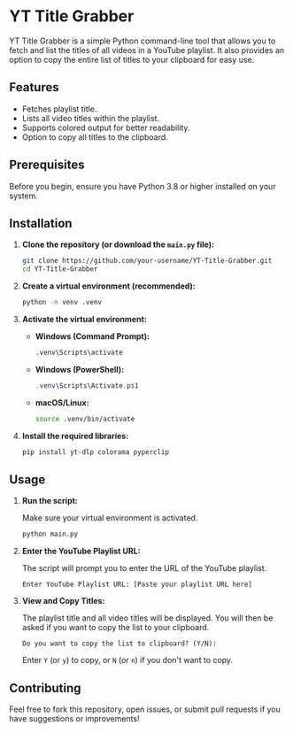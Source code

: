 # YT Title Grabber

YT Title Grabber is a simple Python command-line tool that allows you to fetch and list the titles of all videos in a YouTube playlist. It also provides an option to copy the entire list of titles to your clipboard for easy use.

## Features

- Fetches playlist title.
- Lists all video titles within the playlist.
- Supports colored output for better readability.
- Option to copy all titles to the clipboard.

## Prerequisites

Before you begin, ensure you have Python 3.8 or higher installed on your system.

## Installation

1.  **Clone the repository (or download the `main.py` file):**

    ```bash
    git clone https://github.com/your-username/YT-Title-Grabber.git
    cd YT-Title-Grabber
    ```

2.  **Create a virtual environment (recommended):**

    ```bash
    python -m venv .venv
    ```

3.  **Activate the virtual environment:**

    -   **Windows (Command Prompt):**

        ```bash
        .venv\Scripts\activate
        ```

    -   **Windows (PowerShell):**

        ```powershell
        .venv\Scripts\Activate.ps1
        ```

    -   **macOS/Linux:**

        ```bash
        source .venv/bin/activate
        ```

4.  **Install the required libraries:**

    ```bash
    pip install yt-dlp colorama pyperclip
    ```

## Usage

1.  **Run the script:**

    Make sure your virtual environment is activated.

    ```bash
    python main.py
    ```

2.  **Enter the YouTube Playlist URL:**

    The script will prompt you to enter the URL of the YouTube playlist.

    ```
    Enter YouTube Playlist URL: [Paste your playlist URL here]
    ```

3.  **View and Copy Titles:**

    The playlist title and all video titles will be displayed. You will then be asked if you want to copy the list to your clipboard.

    ```
    Do you want to copy the list to clipboard? (Y/N): 
    ```

    Enter `Y` (or `y`) to copy, or `N` (or `n`) if you don't want to copy.

## Contributing

Feel free to fork this repository, open issues, or submit pull requests if you have suggestions or improvements!
